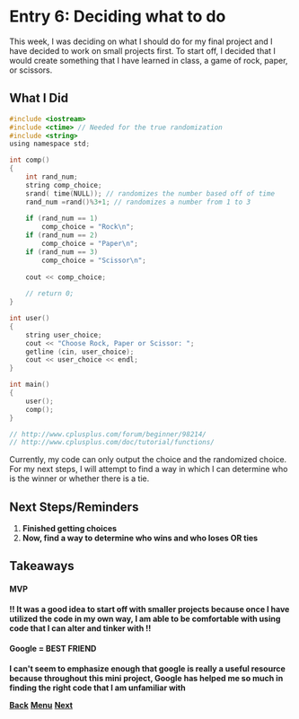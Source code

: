 # Entry 6: Deciding what to do

This week, I was deciding on what I should do for my final project and I have
decided to work on small projects first. To start off, I decided that I would
create something that I have learned in class, a game of rock, paper, or scissors.

## What I Did

``` C 
#include <iostream>
#include <ctime> // Needed for the true randomization
#include <string>
using namespace std;

int comp()
{
    int rand_num;
    string comp_choice;
    srand( time(NULL)); // randomizes the number based off of time
    rand_num =rand()%3+1; // randomizes a number from 1 to 3
    
    if (rand_num == 1)
        comp_choice = "Rock\n";
    if (rand_num == 2)
        comp_choice = "Paper\n";
    if (rand_num == 3)
        comp_choice = "Scissor\n";
    
    cout << comp_choice;
    
    // return 0;
}

int user()
{
    string user_choice;
    cout << "Choose Rock, Paper or Scissor: ";
    getline (cin, user_choice);
    cout << user_choice << endl;
}

int main()
{
    user();
    comp();
}

// http://www.cplusplus.com/forum/beginner/98214/
// http://www.cplusplus.com/doc/tutorial/functions/
```

Currently, my code can only output the choice and the randomized choice. For my next steps,
I will attempt to find a way in which I can determine who is the winner or whether there is
a tie.

## Next Steps/Reminders

1. **Finished getting choices**
2. **Now, find a way to determine who wins and who loses OR ties**

## Takeaways
#### MVP
**!! It was a good idea to start off with smaller projects because once I have utilized the
code in my own way, I am able to be comfortable with using code that I can alter and tinker
with !!**

#### Google = BEST FRIEND
**I can't seem to emphasize enough that google is really a useful resource because throughout
this mini project, Google has helped me so much in finding the right code that I am unfamiliar with**

[**Back**](entry05-outputting-user-info.md) [**Menu**](../README.md) [**Next**](entry07-busy-bee.md) 